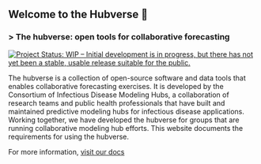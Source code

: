 ## Welcome to the Hubverse 👋

### > The hubverse: open tools for collaborative forecasting

[![Project Status: WIP – Initial development is in progress, but there has not yet been a stable, usable release suitable for the public.](https://www.repostatus.org/badges/latest/wip.svg)](https://www.repostatus.org/#wip)


The hubverse is a collection of open-source software and data tools that enables collaborative forecasting exercises. It is developed by the Consortium of Infectious Disease Modeling Hubs, a collaboration of research teams and public health professionals that have built and maintained predictive modeling hubs for infectious disease applications. Working together, we have developed the hubverse for groups that are running collaborative modeling hub efforts. This website documents the requirements for using the hubverse.

For more information, [visit our docs](https://hubdocs.readthedocs.io/en/latest/)
